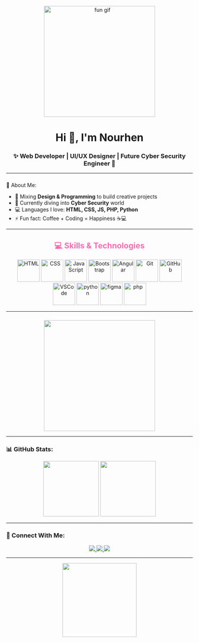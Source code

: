 <!-- Banner -->
<p align="center">
  <img src="https://media4.giphy.com/media/ML15sUZFNyMy0Yv55m/giphy.gif" 
       alt="fun gif" 
       width="300" />
</p>


<h1 align="center">
  Hi 👋, I'm Nourhen 
  
</h1>





<h3 align="center">✨ Web Developer | UI/UX Designer | Future Cyber Security Engineer 🔐</h3>

---

###
💫 About Me:
- 🎨 Mixing **Design & Programming** to build creative projects  
- 🌱 Currently diving into **Cyber Security** world  
- 💻 Languages I love: **HTML, CSS, JS, PHP, Python**  
- ⚡ Fun fact: Coffee + Coding = Happiness ☕💻  

---

###
<h2 align="center" style="color:#ff69b4;">💻 Skills & Technologies</h2>

<p align="center">
  <!-- HTML -->
  <img src="https://skillicons.dev/icons?i=html" title="HTML" width="60" />
  
  <!-- CSS -->
  <img src="https://skillicons.dev/icons?i=css" title="CSS" width="60" />
  
  <!-- JavaScript -->
  <img src="https://skillicons.dev/icons?i=js" title="JavaScript" width="60" />
  
  <!-- Bootstrap -->
  <img src="https://skillicons.dev/icons?i=bootstrap" title="Bootstrap" width="60" />
  
  <!-- Angular -->
  <img src="https://skillicons.dev/icons?i=angular" title="Angular" width="60" />
  
  <!-- Git -->
  <img src="https://skillicons.dev/icons?i=git" title="Git" width="60" />
  
  <!-- GitHub -->
  <img src="https://skillicons.dev/icons?i=github" title="GitHub" width="60" />
  
  <!-- VSCode -->
  <img src="https://skillicons.dev/icons?i=vscode" title="VSCode" width="60" />

   <img src="https://skillicons.dev/icons?i=python" title="python" width="60" />

   <img src="https://skillicons.dev/icons?i=figma" title="figma" width="60" />

  <img src="https://skillicons.dev/icons?i=php" title="php" width="60" />
</p>



---

### 
<p align="center">
 
   <img src="https://media.giphy.com/media/jBOOXxSJfG8kqMxT11/giphy.gif" width="300"/> 

</p>

---

### 📊 GitHub Stats:
<p align="center">
  <img src="https://github-readme-stats.vercel.app/api?username=nourhenriahii&show_icons=true&theme=radical" height="150"/>
  <img src="https://github-readme-streak-stats.herokuapp.com/?user=nourhenriahii&theme=radical" height="150"/>
</p>

---

### 🌷 Connect With Me:
<p align="center">
  <a href="https://linkedin.com/in/YOUR-LINK">
    <img src="https://img.shields.io/badge/LinkedIn-0077B5?style=for-the-badge&logo=linkedin&logoColor=white"/>
  </a>
  <a href="mailto:YOURMAIL@gmail.com">
    <img src="https://img.shields.io/badge/Email-EA4335?style=for-the-badge&logo=gmail&logoColor=white"/>
  </a>
  <a href="https://YOUR-PORTFOLIO.com">
    <img src="https://img.shields.io/badge/Portfolio-FF69B4?style=for-the-badge&logo=ko-fi&logoColor=white"/>
  </a>
</p>

---

<p align="center">
  <img src="https://media.giphy.com/media/Ll22OhMLAlVDb8UQWe/giphy.gif" width="200"/>
</p>   


